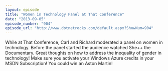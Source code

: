 ```yaml
---
layout: episode
title: "Women in Technology Panel at That Conference"
date: "2013-09-05"
episode_number: "904"
episode_url: "http://www.dotnetrocks.com/default.aspx?ShowNum=904"
---
```


While at That Conference, Carl and Richard moderated a panel on women in technology. Before the panel started the audience watched She++ the Documentary. Great thoughts on how to address the inequality of gender in technology! Make sure you activate your Windows Azure credits in your MSDN Subscription! You could win an Aston Martin!
